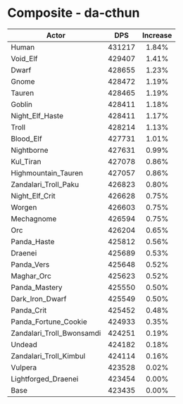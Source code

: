 # Composite - da-cthun
| Actor | DPS | Increase |
|---|:---:|:---:|
|Human|431217|1.84%|
|Void_Elf|429407|1.41%|
|Dwarf|428655|1.23%|
|Gnome|428472|1.19%|
|Tauren|428465|1.19%|
|Goblin|428411|1.18%|
|Night_Elf_Haste|428411|1.17%|
|Troll|428214|1.13%|
|Blood_Elf|427731|1.01%|
|Nightborne|427631|0.99%|
|Kul_Tiran|427078|0.86%|
|Highmountain_Tauren|427057|0.86%|
|Zandalari_Troll_Paku|426823|0.80%|
|Night_Elf_Crit|426628|0.75%|
|Worgen|426603|0.75%|
|Mechagnome|426594|0.75%|
|Orc|426204|0.65%|
|Panda_Haste|425812|0.56%|
|Draenei|425689|0.53%|
|Panda_Vers|425648|0.52%|
|Maghar_Orc|425623|0.52%|
|Panda_Mastery|425550|0.50%|
|Dark_Iron_Dwarf|425549|0.50%|
|Panda_Crit|425452|0.48%|
|Panda_Fortune_Cookie|424933|0.35%|
|Zandalari_Troll_Bwonsamdi|424251|0.19%|
|Undead|424182|0.18%|
|Zandalari_Troll_Kimbul|424114|0.16%|
|Vulpera|423528|0.02%|
|Lightforged_Draenei|423454|0.00%|
|Base|423435|0.00%|
